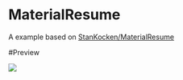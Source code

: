 # MaterialResume
A example based on <a href="https://github.com/StanKocken/MaterialResume" target="_blank">StanKocken/MaterialResume</a>

#Preview

<img src="http://webianks.com/webianks.jpg">
